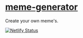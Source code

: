 # [meme-generator](https://react-m3m3-generator.netlify.app/)

Create your own meme's.

[![Netlify Status](https://api.netlify.com/api/v1/badges/a67d2bcc-535f-42e5-9e5c-3eea127cc03c/deploy-status)](https://app.netlify.com/sites/unique-lokum-06a4f7/deploys)
